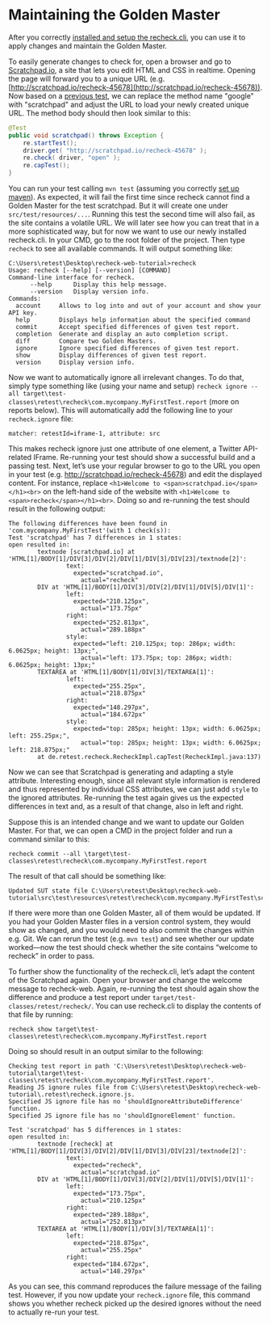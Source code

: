 # Maintaining the Golden Master

After you correctly [installed and setup the recheck.cli](./setup.md), you can use it to apply changes and maintain the Golden Master.

To easily generate changes to check for, open a browser and go to [Scratchpad.io](http://scratchpad.io), a site that lets you edit HTML and CSS in realtime. Opening the page will forward you to a unique URL (e.g. [http://scratchpad.io/recheck-45678](http://scratchpad.io/recheck-45678)). Now based on a [previous test](../recheck-web/tutorial/explicit-checks.md), we can replace the method name "google" with "scratchpad" and adjust the URL to load your newly created unique URL. The method body should then look similar to this:

```java
@Test
public void scratchpad() throws Exception {
	re.startTest();
	driver.get( "http://scratchpad.io/recheck-45678" );
	re.check( driver, "open" );
	re.capTest();
}
```

You can run your test calling `mvn test` (assuming you correctly [set up maven](../recheck-web/setup/maven.md)). As expected, it will fail the first time since recheck cannot find a Golden Master for the test scratchpad. But it will create one under `src/test/resources/...`. Running this test the second time will also fail, as the site contains a volatile URL. We will later see how you can treat that in a more sophisticated way, but for now we want to use our newly installed recheck.cli. In your CMD, go to the root folder of the project. Then type `recheck` to see all available commands. It will output something like:

```text
C:\Users\retest\Desktop\recheck-web-tutorial>recheck
Usage: recheck [--help] [--version] [COMMAND]
Command-line interface for recheck.
      --help      Display this help message.
      --version   Display version info.
Commands:
  account     Allows to log into and out of your account and show your API key.
  help        Displays help information about the specified command
  commit      Accept specified differences of given test report.
  completion  Generate and display an auto completion script.
  diff        Compare two Golden Masters.
  ignore      Ignore specified differences of given test report.
  show        Display differences of given test report.
  version     Display version info.
```

Now we want to automatically ignore all irrelevant changes. To do that, simply type something like (using your name and setup) `recheck ignore --all target\test-classes\retest\recheck\com.mycompany.MyFirstTest.report` (more on reports below). This will automatically add the following line to your `recheck.ignore` file:

```text
matcher: retestId=iframe-1, attribute: src
```

This makes recheck ignore just one attribute of one element, a Twitter API-related IFrame. Re-running your test should show a successful build and a passing test. Next, let’s use your regular browser to go to the URL you open in your test (e.g. http://scratchpad.io/recheck-45678) and edit the displayed content. For instance, replace `<h1>Welcome to <span>scratchpad.io</span></h1><br>` on the left-hand side of the website with `<h1>Welcome to <span>recheck</span></h1><br>`. Doing so and re-running the test should result in the following output:

```text
The following differences have been found in 'com.mycompany.MyFirstTest'(with 1 check(s)):
Test 'scratchpad' has 7 differences in 1 states:
open resulted in:
        textnode [scratchpad.io] at 'HTML[1]/BODY[1]/DIV[3]/DIV[2]/DIV[1]/DIV[3]/DIV[23]/textnode[2]':
                text:
                  expected="scratchpad.io",
                    actual="recheck"
        DIV at 'HTML[1]/BODY[1]/DIV[3]/DIV[2]/DIV[1]/DIV[5]/DIV[1]':
                left:
                  expected="210.125px",
                    actual="173.75px"
                right:
                  expected="252.813px",
                    actual="289.188px"
                style:
                  expected="left: 210.125px; top: 286px; width: 6.0625px; height: 13px;",
                    actual="left: 173.75px; top: 286px; width: 6.0625px; height: 13px;"
        TEXTAREA at 'HTML[1]/BODY[1]/DIV[3]/TEXTAREA[1]':
                left:
                  expected="255.25px",
                    actual="218.875px"
                right:
                  expected="148.297px",
                    actual="184.672px"
                style:
                  expected="top: 285px; height: 13px; width: 6.0625px; left: 255.25px;",
                    actual="top: 285px; height: 13px; width: 6.0625px; left: 218.875px;"
        at de.retest.recheck.RecheckImpl.capTest(RecheckImpl.java:137)
```

Now we can see that Scratchpad is generating and adapting a style attribute. Interesting enough, since all relevant style information is rendered and thus represented by individual CSS attributes, we can just add `style` to the ignored attributes. Re-running the test again gives us the expected differences in text and, as a result of that change, also in left and right.

Suppose this is an intended change and we want to update our Golden Master. For that, we can open a CMD in the project folder and run a command similar to this:

```text
recheck commit --all \target\test-classes\retest\recheck\com.mycompany.MyFirstTest.report
```

The result of that call should be something like:

```text
Updated SUT state file C:\Users\retest\Desktop\recheck-web-tutorial\src\test\resources\retest\recheck\com.mycompany.MyFirstTest\scratchpad.open.recheck
```

If there were more than one Golden Master, all of them would be updated. If you had your Golden Master files in a version control system, they would show as changed, and you would need to also commit the changes within e.g. Git. We can rerun the test (e.g. `mvn test`) and see whether our update worked—now the test should check whether the site contains “welcome to recheck” in order to pass.

To further show the functionality of the recheck.cli, let’s adapt the content of the Scratchpad again. Open your browser and change the welcome message to recheck-web. Again, re-running the test should again show the difference and produce a test report under `target/test-classes/retest/recheck/`. You can use recheck.cli to display the contents of that file by running:

```text
recheck show target\test-classes\retest\recheck\com.mycompany.MyFirstTest.report
```

Doing so should result in an output similar to the following:

```text
Checking test report in path 'C:\Users\retest\Desktop\recheck-web-tutorial\target\test-classes\retest\recheck\com.mycompany.MyFirstTest.report'.
Reading JS ignore rules file from C:\Users\retest\Desktop\recheck-web-tutorial\.retest\recheck.ignore.js.
Specified JS ignore file has no 'shouldIgnoreAttributeDifference' function.
Specified JS ignore file has no 'shouldIgnoreElement' function.

Test 'scratchpad' has 5 differences in 1 states:
open resulted in:
        textnode [recheck] at 'HTML[1]/BODY[1]/DIV[3]/DIV[2]/DIV[1]/DIV[3]/DIV[23]/textnode[2]':
                text:
                  expected="recheck",
                    actual="scratchpad.io"
        DIV at 'HTML[1]/BODY[1]/DIV[3]/DIV[2]/DIV[1]/DIV[5]/DIV[1]':
                left:
                  expected="173.75px",
                    actual="210.125px"
                right:
                  expected="289.188px",
                    actual="252.813px"
        TEXTAREA at 'HTML[1]/BODY[1]/DIV[3]/TEXTAREA[1]':
                left:
                  expected="218.875px",
                    actual="255.25px"
                right:
                  expected="184.672px",
                    actual="148.297px"
```

As you can see, this command reproduces the failure message of the failing test. However, if you now update your `recheck.ignore` file, this command shows you whether recheck picked up the desired ignores without the need to actually re-run your test.
